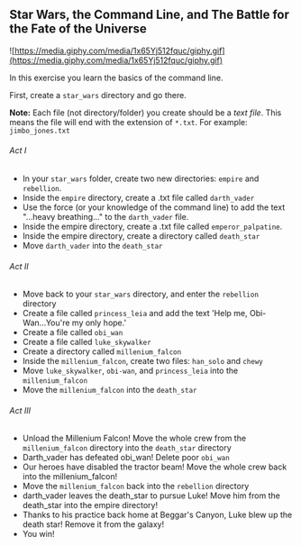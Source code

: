 ## Star Wars, the Command Line, and The Battle for the Fate of the Universe

![https://media.giphy.com/media/1x65Yj512fquc/giphy.gif](https://media.giphy.com/media/1x65Yj512fquc/giphy.gif)

In this exercise you learn the basics of the command line.

First, create a `star_wars` directory and go there.

**Note:** Each file (not directory/folder) you create should be a *text file*. This means the file will end with the extension of `*.txt`. For example: `jimbo_jones.txt`

###### Act I

* In your `star_wars` folder, create two new directories: `empire` and `rebellion`.
* Inside the `empire` directory, create a .txt file called `darth_vader`
* Use the force (or your knowledge of the command line) to add the text "...heavy breathing..." to the `darth_vader` file.
* Inside the empire directory, create a .txt file called `emperor_palpatine`.
* Inside the empire directory, create a directory called `death_star`
* Move `darth_vader` into the `death_star`

###### Act II

* Move back to your `star_wars` directory, and enter the `rebellion` directory
* Create a file called `princess_leia` and add the text 'Help me, Obi-Wan...You're my only hope.'
* Create a file called `obi_wan`
* Create a file called `luke_skywalker`
* Create a directory called `millenium_falcon`
* Inside the `millenium_falcon`, create two files: `han_solo` and `chewy`
* Move `luke_skywalker`, `obi-wan`, and `princess_leia` into the `millenium_falcon`
* Move the `millenium_falcon` into the `death_star`

###### Act III

* Unload the Millenium Falcon! Move the whole crew from the `millenium_falcon` directory into the `death_star` directory
* Darth_vader has defeated obi_wan! Delete poor `obi_wan`
* Our heroes have disabled the tractor beam! Move the whole crew back into the millenium_falcon!
* Move the `millenium_falcon` back into the `rebellion` directory
* darth_vader leaves the death_star to pursue Luke! Move him from the death_star into the empire directory!
* Thanks to his practice back home at Beggar's Canyon, Luke blew up the death star! Remove it from the galaxy!
* You win!

